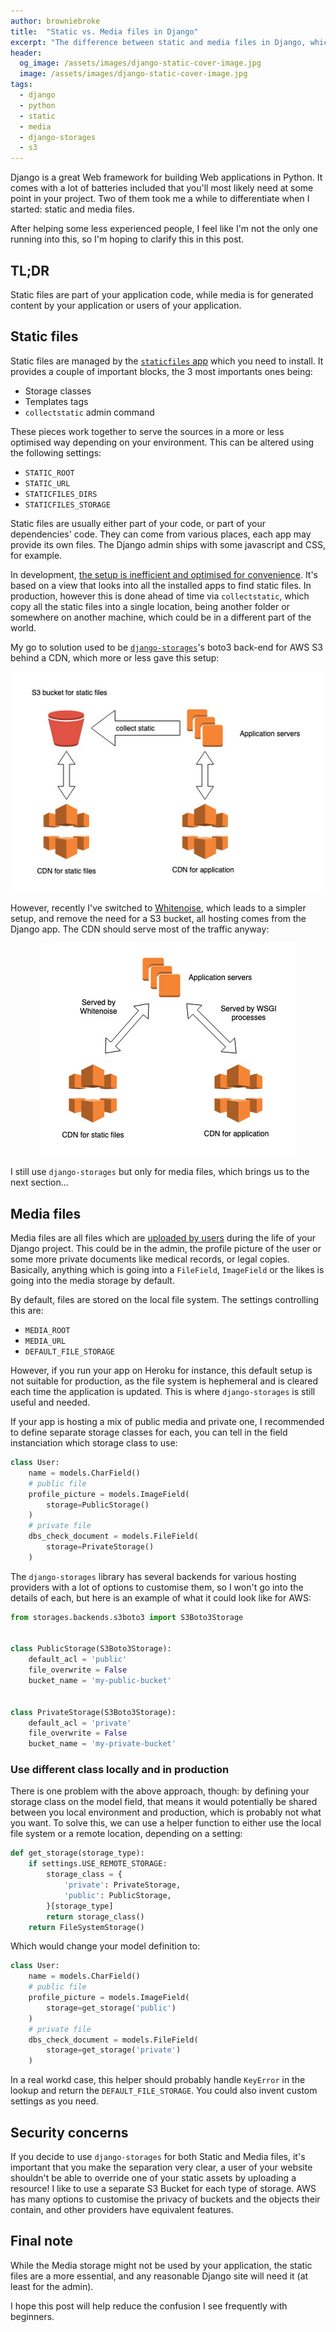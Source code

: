 ```yaml
---
author: browniebroke
title:  "Static vs. Media files in Django"
excerpt: "The difference between static and media files in Django, which are often confused by beginners."
header:
  og_image: /assets/images/django-static-cover-image.jpg
  image: /assets/images/django-static-cover-image.jpg
tags:
  - django
  - python
  - static
  - media
  - django-storages
  - s3
---
```


Django is a great Web framework for building Web applications in Python. It comes with a lot of batteries included that you'll most likely need at some point in your project. Two of them took me a while to differentiate when I started: static and media files. 

After helping some less experienced people, I feel like I'm not the only one running into this, so I'm hoping to clarify this in this post. 

## TL;DR 

Static files are part of your application code, while media is for generated content by your application or users of your application. 

## Static files 

Static files are managed by the [`staticfiles` app](https://docs.djangoproject.com/en/2.2/ref/contrib/staticfiles/) which you need to install. It provides a couple of important blocks, the 3 most importants ones being:

- Storage classes
- Templates tags
- `collectstatic` admin command

These pieces work together to serve the sources in a more or less optimised way depending on your environment. This can be altered using the following settings:

- `STATIC_ROOT`
- `STATIC_URL`
- `STATICFILES_DIRS`
- `STATICFILES_STORAGE`

Static files are usually either part of your code, or part of your dependencies' code. They can come from various places, each app may provide its own files. The Django admin ships with some javascript and CSS, for example. 

In development, [the setup is inefficient and optimised for convenience](https://docs.djangoproject.com/en/2.2/ref/contrib/staticfiles/#static-file-development-view). It's based on a view that looks into all the installed apps to find static files. In production, however this is done ahead of time via `collectstatic`, which copy all the static files into a single location, being another folder or somewhere on another machine, which could be in a different part of the world.

My go to solution used to be [`django-storages`](https://pypi.org/project/django-storages/)'s boto3 back-end for AWS S3 behind a CDN, which more or less gave this setup:

<p style="text-align: center;">
  <img src="/assets/images/django-static-with-bucket.jpg" alt="Static files in a Bucket" />
</p>

However, recently I've switched to [Whitenoise](https://pypi.org/project/whitenoise/), which leads to a simpler setup, and remove the need for a S3 bucket, all hosting comes from the Django app. The CDN should serve most of the traffic anyway:

<p style="text-align: center;">
  <img src="/assets/images/django-static-with-whitenoise.jpg" alt="Static files with Whitenoise" />
</p>

I still use `django-storages` but only for media files, which brings us to the next section... 

## Media files

Media files are all files which are [uploaded by users](https://docs.djangoproject.com/en/2.2/topics/files/) during the life of your Django project. This could be in the admin, the profile picture of the user or some more private documents like medical records, or legal copies. Basically, anything which is going into a `FileField`, `ImageField` or the likes is going into the media storage by default. 

By default, files are stored on the local file system. The settings controlling this are:

- `MEDIA_ROOT`
- `MEDIA_URL`
- `DEFAULT_FILE_STORAGE`

However, if you run your app on Heroku for instance, this default setup is not suitable for production, as the file system is hephemeral and is cleared each time the application is updated. This is where `django-storages` is still useful and needed. 

If your app is hosting a mix of public media and private one, I recommended to define separate storage classes for each, you can tell in the field instanciation which storage class to use:

```python
class User:
    name = models.CharField()
    # public file
    profile_picture = models.ImageField(
        storage=PublicStorage()
    )
    # private file
    dbs_check_document = models.FileField(
        storage=PrivateStorage()
    )
```

The `django-storages` library has several backends for various hosting providers with a lot of options to customise them, so I won't go into the details of each, but here is an example of what it could look like for AWS:

```python
from storages.backends.s3boto3 import S3Boto3Storage


class PublicStorage(S3Boto3Storage):
    default_acl = 'public'
    file_overwrite = False
    bucket_name = 'my-public-bucket'


class PrivateStorage(S3Boto3Storage):
    default_acl = 'private'
    file_overwrite = False
    bucket_name = 'my-private-bucket'
```

### Use different class locally and in production

There is one problem with the above approach, though: by defining your storage class on the model field, that means it would potentially be shared between you local environment and production, which is probably not what you want. To solve this, we can use a helper function to either use the local file system or a remote location, depending on a setting:

```python
def get_storage(storage_type):
    if settings.USE_REMOTE_STORAGE:
        storage_class = {
            'private': PrivateStorage,
            'public': PublicStorage,
        }[storage_type]
        return storage_class()
    return FileSystemStorage()
```

Which would change your model definition to:

```python
class User:
    name = models.CharField()
    # public file
    profile_picture = models.ImageField(
        storage=get_storage('public')
    )
    # private file
    dbs_check_document = models.FileField(
        storage=get_storage('private')
    )
```

In a real workd case, this helper should probably handle `KeyError` in the lookup and return the `DEFAULT_FILE_STORAGE`. You could also invent custom settings as you need.

## Security concerns 

If you decide to use `django-storages` for both Static and Media files, it's important that you make the separation very clear, a user of your website shouldn't be able to override one of your static assets by uploading a resource! I like to use a separate S3 Bucket for each type of storage. AWS has many options to customise the privacy of buckets and the objects their contain, and other providers have equivalent features. 

## Final note 

While the Media storage might not be used by your application, the static files are a more essential, and any reasonable Django site will need it (at least for the admin). 

I hope this post will help reduce the confusion I see frequently with beginners. 
